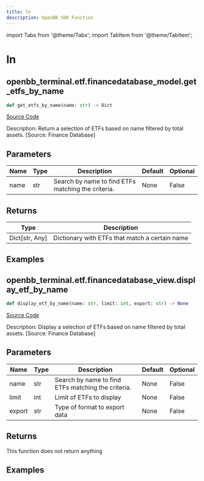 ```yaml
---
title: ln
description: OpenBB SDK Function
---
```


import Tabs from '@theme/Tabs';
import TabItem from '@theme/TabItem';

# ln

<Tabs>
<TabItem value="model" label="Model" default>

## openbb_terminal.etf.financedatabase_model.get_etfs_by_name

```python title='openbb_terminal/etf/financedatabase_model.py'
def get_etfs_by_name(name: str) -> Dict
```
[Source Code](https://github.com/OpenBB-finance/OpenBBTerminal/tree/main/openbb_terminal/etf/financedatabase_model.py#L15)

Description: Return a selection of ETFs based on name filtered by total assets. [Source: Finance Database]

## Parameters

| Name | Type | Description | Default | Optional |
| ---- | ---- | ----------- | ------- | -------- |
| name | str | Search by name to find ETFs matching the criteria. | None | False |

## Returns

| Type | Description |
| ---- | ----------- |
| Dict[str, Any] | Dictionary with ETFs that match a certain name |

## Examples



</TabItem>
<TabItem value="view" label="View">

## openbb_terminal.etf.financedatabase_view.display_etf_by_name

```python title='openbb_terminal/etf/financedatabase_view.py'
def display_etf_by_name(name: str, limit: int, export: str) -> None
```
[Source Code](https://github.com/OpenBB-finance/OpenBBTerminal/tree/main/openbb_terminal/etf/financedatabase_view.py#L18)

Description: Display a selection of ETFs based on name filtered by total assets. [Source: Finance Database]

## Parameters

| Name | Type | Description | Default | Optional |
| ---- | ---- | ----------- | ------- | -------- |
| name | str | Search by name to find ETFs matching the criteria. | None | False |
| limit | int | Limit of ETFs to display | None | False |
| export | str | Type of format to export data | None | False |

## Returns

This function does not return anything

## Examples



</TabItem>
</Tabs>